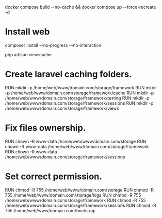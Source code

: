 docker compose build --no-cache && docker compose up --force-recreate -d

# Install web

composer install --no-progress --no-interaction

<!-- php artisan migrate
php artisan optimize -->

php artisan view:cache

# Create laravel caching folders.

RUN mkdir -p /home/web/www/domain.com/storage/framework
RUN mkdir -p /home/web/www/domain.com/storage/framework/cache
RUN mkdir -p /home/web/www/domain.com/storage/framework/testing
RUN mkdir -p /home/web/www/domain.com/storage/framework/sessions
RUN mkdir -p /home/web/www/domain.com/storage/framework/views

# Fix files ownership.

RUN chown -R www-data /home/web/www/domain.com/storage
RUN chown -R www-data /home/web/www/domain.com/storage/framework
RUN chown -R www-data /home/web/www/domain.com/storage/framework/sessions

# Set correct permission.

RUN chmod -R 755 /home/web/www/domain.com/storage
RUN chmod -R 755 /home/web/www/domain.com/storage/logs
RUN chmod -R 755 /home/web/www/domain.com/storage/framework
RUN chmod -R 755 /home/web/www/domain.com/storage/framework/sessions
RUN chmod -R 755 /home/web/www/domain.com/bootstrap
